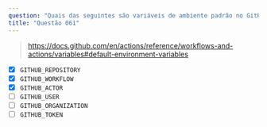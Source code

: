 ```yaml
---
question: "Quais das seguintes são variáveis de ambiente padrão no GitHub Actions? (Selecione três.)"
title: "Questão 061"
---
```



> https://docs.github.com/en/actions/reference/workflows-and-actions/variables#default-environment-variables

- [x] `GITHUB_REPOSITORY`
- [x] `GITHUB_WORKFLOW`
- [x] `GITHUB_ACTOR`
- [ ] `GITHUB_USER`
- [ ] `GITHUB_ORGANIZATION`
- [ ] `GITHUB_TOKEN`
